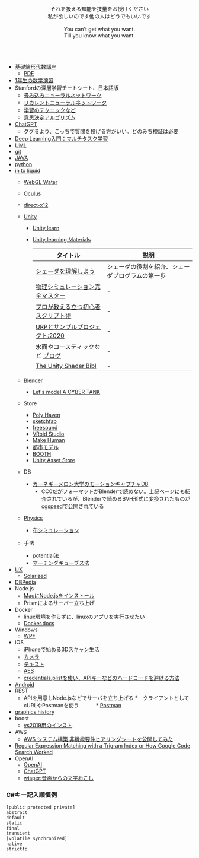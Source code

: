 <div align="center">
それを扱える知能を技量をお授けください<br>
私が欲しいのです他の人はどうでもいいです<br>
<br>
You can't get what you want.<br>
Till you know what you want.<br>
<br>
<br>
<br>
</div>

* [基礎線形代数講座](https://techblog.sega.jp/entry/2021/06/15/100000)
    * [PDF](https://drive.google.com/file/d/1vU7BCI1arG_ZyUYkAEvLi1LH1ou0pULu/view)
* [1年生の数学演習](https://lecture.ecc.u-tokyo.ac.jp/~nkiyono/)
* Stanfordの深層学習チートシート、日本語版
    * [畳み込みニューラルネットワーク](https://stanford.edu/~shervine/l/ja/teaching/cs-230/cheatsheet-convolutional-neural-networks)
    * [リカレントニューラルネットワーク](https://stanford.edu/~shervine/l/ja/teaching/cs-230/cheatsheet-recurrent-neural-networks)
    * [学習のテクニックなど](https://t.co/FDUJsvKOyI)
    * [意思決定アルゴリズム](https://algorithmsbook.com)
* [ChatGPT](https://openai.com/blog/chatgpt)
    * ググるより、こっちで質問を投げる方がいい。どのみち検証は必要
* [Deep Learning入門：マルチタスク学習](https://youtu.be/2R7CurdWmSY?si=Mxq30O1l9pHa6yU7) 
* [UML](https://github.com/Takahiro-Kunii/UML-tips)
* [git](https://github.com/Takahiro-Kunii/study-git)
* [JAVA](https://github.com/Takahiro-Kunii/study-JAVA)
* [python](https://github.com/Takahiro-Kunii/python-tips)
* [in to liquid](https://github.com/Takahiro-Kunii/in-to-liquid)
  * [WebGL Water](https://madebyevan.com/webgl-water/)
  * [Oculus](https://github.com/Takahiro-Kunii/go-oculus-go)
  * [direct-x12](https://github.com/Takahiro-Kunii/direct-x12)
  * [Unity](https://github.com/Takahiro-Kunii/unity-tips)
    * [Unity learn](https://unity.com/ja/learn)
    * [Unity learning Materials](https://learning.unity3d.jp/)
      
      |タイトル|説明|
      |-|-|
      |[シェーダを理解しよう](https://learning-unity3d-jp.azurewebsites.net/2042/)|シェーダの役割を紹介、シェーダプログラムの第一歩|
      |[物理シミュレーション完全マスター](https://learning.unity3d.jp/1167/) |-|
      |[プロが教える立つ初心者スクリプト術](https://www.youtube.com/watch?v=FqjM9oujyNE) |-|
      |[URPとサンプルプロジェクト:2020](https://learning.unity3d.jp/5560/)|-|
      |水面やコースティックなど [ブログ](https://blog.unity.com/technology/achieve-beautiful-scalable-and-performant-graphics-with-the-universal-render-pipeline)|-|
      |[The Unity Shader Bibl](https://80.lv/articles/learn-more-about-shaders-in-unity-with-this-great-e-book/)|-|
      
  * [Blender](https://github.com/Takahiro-Kunii/blender-tips)
     * [Let's model A CYBER TANK](https://www.youtube.com/watch?v=WkMJQy2i33k)
  * Store
    * [Poly Haven](https://polyhaven.com/)
    * [sketchfab](https://sketchfab.com/)
    * [freesound](https://freesound.org/)
    * [VRoid Studio](https://vroid.com/studio)
    * [Make Human](http://www.makehumancommunity.org)
    * [都市モデル](https://www.mlit.go.jp/plateau/learning/tpc02-1/)
    * [BOOTH](https://booth.pm/ja)
    * [Unity Asset Store](https://assetstore.unity.com)
  * DB
     * [カーネギーメロン大学のモーションキャプチャDB](http://mocap.cs.cmu.edu/)
        * CC0だがフォーマットがBlenderで読めない。上記ページにも紹介されているが、Blenderで読めるBVH形式に変換されたものが[cgspeed](https://sites.google.com/a/cgspeed.com/cgspeed/motion-capture)で公開されている
  * [Physics](https://github.com/Takahiro-Kunii/study-physics)
    * [布シミュレーション](https://github.com/Takahiro-Kunii/cloth)
  * 手法
    * [potential法](https://github.com/Takahiro-Kunii/potential)
    * [マーチングキューブス法](https://github.com/Takahiro-Kunii/marching-cubes)
* [UX](https://github.com/Takahiro-Kunii/ux-tips)
    * [Solarized](https://wired.jp/2019/07/09/very-mathematical-history-perfect-color-combination/) 
* [DBPedia](https://github.com/Takahiro-Kunii/DBPedia)
* Node.js
  * [MacにNode.jsをインストール](https://qiita.com/kyosuke5_20/items/c5f68fc9d89b84c0df09)
  * Prismによるサーバー立ち上げ
* Docker
  * linux環境を作らずに、linuxのアプリを実行させたい
  * [Docker.docs](https://matsuand.github.io/docs.docker.jp.onthefly/)
* Windows
  * [WPF](WPF.md) 
* iOS
  * [iPhoneで始める3Dスキャン生活](https://note.com/iwamah1/n/n5df9a5daaae4)
  * [カメラ](https://github.com/Takahiro-Kunii/LiveVision)
  * [テキスト](https://github.com/Takahiro-Kunii/TextToPath)
  * [AES](https://github.com/Takahiro-Kunii/AES)
  * [credentials.plistを使い、APIキーなどのハードコードを避ける方法](https://qiita.com/codelynx/items/c28bfb434e90800f7ac8)
* [Android](/android.md)
* REST
  * APIを用意しNode.jsなどでサーバを立ち上げる
  *　クライアントとしてcURLやPostmanを使う
  　　　* [Postman](https://www.postman.com/)
* [graphics history](https://ohiostate.pressbooks.pub/graphicshistory/)
* boost
  * [vs2019用のインスト](https://www.pc-gear.com/post/boost-vs2019/)
* AWS
  * [AWS システム構築 非機能要件ヒアリングシートを公開してみた](https://dev.classmethod.jp/articles/survey-non-functional-requirement/)
* [Regular Expression Matching with a Trigram Index or How Google Code Search Worked](https://swtch.com/~rsc/regexp/regexp4.html)
* OpenAI
  * [OpenAI](https://openai.com)
  * [ChatGPT](https://chatgpt.com)
  * [wisper:音声からの文字おこし](https://github.com/openai/whisper)
### C#キー記入順慣例
```
[public protected private] 
abstract 
default 
static 
final 
transient 
[volatile synchronized] 
native 
strictfp
```
